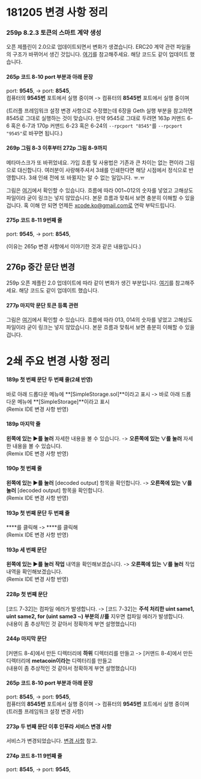 # 181205 변경 사항 정리
### 259p 8.2.3 토큰의 스마트 계약 생성
오픈 제플린이 2.0으로 업데이트되면서 변화가 생겼습니다. ERC20 계약 관련 파일들의 구조가 바뀌어서 생긴 것입니다. [여기](https://github.com/wizplan/blockchain_book/tree/master/changelog/181205/change259-261.md)를 참고해주세요. 해당 코드도 같이 업데이트 했습니다.

#### 265p 코드 8-10 port 부분과 아래 문장
port: **9545**, -> port: **8545**,  
컴퓨터의 **9545번** 포트에서 실행 중이며 -> 컴퓨터의 **8545번** 포트에서 실행 중이며

(트러플 프레임워크 설정 변경 사항으로 수정했는데 6장을 Geth 실행 부분을 참고하면 8545로 그대로 실행하는 것이 맞습니다. 만약 9545로 그대로 두려면 163p 커맨드 6-6 혹은 6-7과 170p 커맨드 6-23 혹은 6-24의 `--rpcport "8545"`를 `--rpcport "9545"`로 바꾸면 됩니다.)

#### 269p 그림 8-3 이후부터 272p 그림 8-9까지
메타마스크가 또 바뀌었네요. 가입 흐름 및 사용법은 기존과 큰 차이는 없는 편이라 그림으로 대신합니다. 여러분이 사랑해주셔서 3쇄를 인쇄한다면 해당 시점에서 정식으로 반영합니다. 3쇄 인쇄 전에 또 바뀔지는 알 수 없는 일입니다. ㅠ.ㅠ

그림은 [여기](https://github.com/wizplan/blockchain_book/tree/master/changelog/181205/img)에서 확인할 수 있습니다. 흐름에 따라 001~012의 숫자를 넣었고 고해상도 파일이라 굳이 링크는 넣지 않았습니다. 본문 흐름과 맞춰서 보면 충분히 이해할 수 있을 겁니다. 혹 이해 안 되면 언제든 xcode.ko@gmail.com로 연락 부탁드립니다.

#### 275p 코드 8-11 9번째 줄
port: **9545**, -> port: **8545**,

(이유는 265p 변경 사항에서 이야기한 것과 같은 내용입니다.)

## 276p 중간 문단 변경
259p 오픈 제플린 2.0 업데이트에 따라 같이 변화가 생긴 부분입니다. [여기](https://github.com/wizplan/blockchain_book/tree/master/changelog/181205/change276-277.md)를 참고해주세요. 해당 코드도 같이 업데이트 했습니다.

#### 277p 마지막 문단 토큰 등록 관련
그림은 [여기](https://github.com/wizplan/blockchain_book/tree/master/changelog/181205/img)에서 확인할 수 있습니다. 흐름에 따라 013, 014의 숫자를 넣었고 고해상도 파일이라 굳이 링크는 넣지 않았습니다. 본문 흐름과 맞춰서 보면 충분히 이해할 수 있을 겁니다.

# 2쇄 주요 변경 사항 정리

#### 189p 첫 번째 문단 두 번째 줄(2쇄 반영)
바로 아래 드롭다운 메뉴에 **[SimpleStorage.sol]**이라고 표시 -> 바로 아래 드롭다운 메뉴에 **[SimpleStorage]**이라고 표시  
(Remix IDE 변경 사항 반영)

#### 189p 마지막 줄
**왼쪽에 있는 ▶를 눌러** 자세한 내용을 볼 수 있습니다. -> **오른쪽에 있는 ∨를 눌러** 자세한 내용을 볼 수 있습니다.  
(Remix IDE 변경 사항 반영)

#### 190p 첫 번째 줄
**왼쪽에 있는 ▶를 눌러** [decoded output] 항목을 확인합니다. -> **오른쪽에 있는 ∨를 눌러** [decoded output] 항목을 확인합니다.  
(Remix IDE 변경 사항 반영)

#### 193p 첫 번째 문단 두 번째 줄
**<storageOwner>**를 클릭해 -> **<owner>**를 클릭해  
(Remix IDE 변경 사항 반영)

#### 193p 세 번째 문단
**왼쪽에 있는 ▶를 눌러 작업** 내역을 확인해보겠습니다. -> **오른쪽에 있는 ∨를 눌러** 작업 내역을 확인해보겠습니다.  
(Remix IDE 변경 사항 반영)

#### 228p 첫 번째 문단
[코드 7-32]는 컴파일 에러가 발생합니다. -> [코드 7-32]는 **주석 처리한 uint same1, uint same2, for (uint same3 ~) 부분의 //를** 지우면 컴파일 에러가 발생합니다.  
(내용이 좀 추상적인 것 같아서 정확하게 부연 설명했습니다)

#### 244p 마지막 문단
[커맨드 8-4]에서 만든 디렉터리에 **하위** 디렉터리를 만들고 -> [커맨드 8-4]에서 만든 디렉터리에 **metacoin이라는** 디렉터리를 만들고  
(내용이 좀 추상적인 것 같아서 정확하게 부연 설명했습니다)

#### 265p 코드 8-10 port 부분과 아래 문장
port: **8545**, -> port: **9545**,  
컴퓨터의 **8545번** 포트에서 실행 중이며 -> 컴퓨터의 **9545번** 포트에서 실행 중이며  
(트러플 프레임워크 설정 변경 사항)

#### 273p 두 번째 문단 이후 인푸라 서비스 변경 사항
서비스가 변경되었습니다. [변경 사항](./2nd/change273_274.md) 참고.

#### 274p 코드 8-11 9번째 줄
port: **8545**, -> port: **9545**,